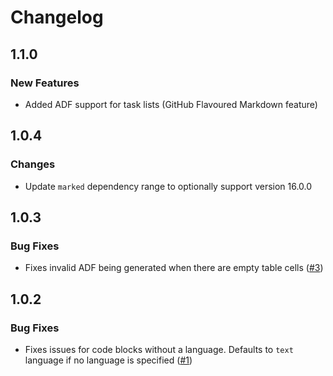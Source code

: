 # Changelog

## 1.1.0

### New Features

- Added ADF support for task lists (GitHub Flavoured Markdown feature)

## 1.0.4

### Changes

- Update `marked` dependency range to optionally support version 16.0.0

## 1.0.3

### Bug Fixes

- Fixes invalid ADF being generated when there are empty table cells ([#3](https://github.com/jamsinclair/marklassian/pull/3))

## 1.0.2

### Bug Fixes

- Fixes issues for code blocks without a language. Defaults to `text` language if no language is specified ([#1](https://github.com/jamsinclair/marklassian/pull/1))
